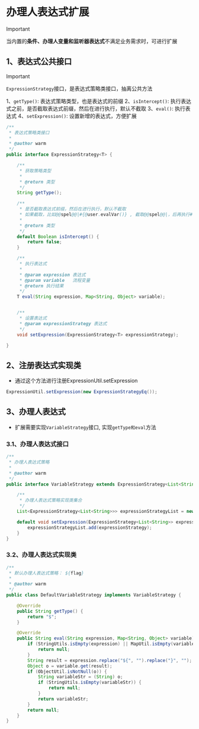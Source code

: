 # 办理人表达式扩展
> [!IMPORTANT]
> 当内置的**条件、办理人变量和监听器表达式**不满足业务需求时，可进行扩展

## 1、表达式公共接口
> [!IMPORTANT]
> `ExpressionStrategy`接口，是表达式策略类接口，抽离公共方法
> 
> 1、`getType()`: 表达式策略类型，也是表达式的前缀
> 2、`isIntercept()`: 执行表达式之前，是否截取表达式前缀，然后在进行执行，默认不截取
> 3、`eval()`: 执行表达式
> 4、`setExpression()`: 设置新增的表达式，方便扩展

```java
/**
 * 表达式策略类接口
 *
 * @author warm
 */
public interface ExpressionStrategy<T> {

    /**
     * 获取策略类型
     *
     * @return 类型
     */
    String getType();

    /**
     * 是否截取表达式前缀，然后在进行执行，默认不截取
     * 如果截取，比如@@spel@@|#{@user.evalVar()} , 截取@@spel@@|，后再执行#{@user.evalVar()}解析
     *
     * @return 类型
     */
    default Boolean isIntercept() {
        return false;
    }

    /**
     * 执行表达式
     *
     * @param expression 表达式
     * @param variable   流程变量
     * @return 执行结果
     */
    T eval(String expression, Map<String, Object> variable);


    /**
     * 设置表达式
     * @param expressionStrategy 表达式
     */
    void setExpression(ExpressionStrategy<T> expressionStrategy);

}
```

## 2、注册表达式实现类
- 通过这个方法进行注册ExpressionUtil.setExpression

```java
ExpressionUtil.setExpression(new ExpressionStrategyEq());
```


## 3、办理人表达式

- 扩展需要实现`VariableStrategy`接口, 实现`getType和eval`方法

### 3.1、办理人表达式接口
```java
/**
 * 办理人表达式策略
 *
 * @author warm
 */
public interface VariableStrategy extends ExpressionStrategy<List<String>> {

    /**
     * 办理人表达式策略实现类集合
     */
    List<ExpressionStrategy<List<String>>> expressionStrategyList = new ArrayList<>();

    default void setExpression(ExpressionStrategy<List<String>> expressionStrategy) {
        expressionStrategyList.add(expressionStrategy);
    }
}
```

### 3.2、办理人表达式实现类

```java
/**
 * 默认办理人表达式策略： ${flag}
 *
 * @author warm
 */
public class DefaultVariableStrategy implements VariableStrategy {

    @Override
    public String getType() {
        return "$";
    }

    @Override
    public String eval(String expression, Map<String, Object> variable) {
        if (StringUtils.isEmpty(expression) || MapUtil.isEmpty(variable)) {
            return null;
        }
        String result = expression.replace("${", "").replace("}", "");
        Object o = variable.get(result);
        if (ObjectUtil.isNotNull(o)) {
            String variableStr = (String) o;
            if (StringUtils.isEmpty(variableStr)) {
                return null;
            }
            return variableStr;
        }
        return null;
    }
}
```
